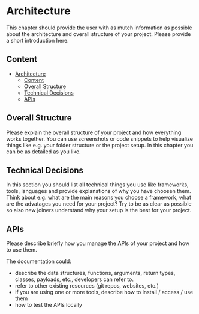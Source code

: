 # Architecture

This chapter should provide the user with as mutch information as possible about the architecture and overall structure of your project. Please provide a short introduction here.

## Content

- [Architecture](#architecture)
  - [Content](#content)
  - [Overall Structure](#overall-structure)
  - [Technical Decisions](#technical-decisions)
  - [APIs](#apis)

## Overall Structure

Please explain the overall structure of your project and how everything works together. You can use screenshots or code snippets to help visualize things like e.g. your folder structure or the project setup. In this chapter you can be as detailed as you like.

## Technical Decisions

In this section you should list all technical things you use like frameworks, tools, languages and provide explanations of why you have choosen them. Think about e.g. what are the main reasons you choose a framework, what are the advatages you need for your project? Try to be as clear as possible so also new joiners understand why your setup is the best for your project.

## APIs

Please describe briefly how you manage the APIs of your project and how to use them.

The documentation could:
  - describe the data structures, functions, arguments, return types, classes, payloads, etc., developers can refer to.
  - refer to other existing resources (git repos, websites, etc.)
  - if you are using one or more tools, describe how to install / access / use them
  - how to test the APIs locally
